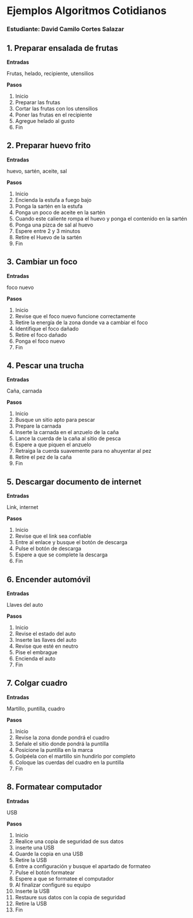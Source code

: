 # Ejemplos Algoritmos Cotidianos

### **Estudiante:** David Camilo Cortes Salazar

## 1. Preparar ensalada de frutas

**Entradas**

Frutas, helado, recipiente, utensilios

**Pasos**

1. Inicio
2. Preparar las frutas
3. Cortar las frutas con los utensilios
4. Poner las frutas en el recipiente
5. Agregue helado al gusto
6. Fin

## 2. Preparar huevo frito

**Entradas**

huevo, sartén, aceite, sal

**Pasos**

1. Inicio
2. Encienda la estufa a fuego bajo
3. Ponga la sartén en la estufa
4. Ponga un poco de aceite en la sartén
5. Cuando este caliente rompa el huevo y ponga el contenido en la sartén
6. Ponga una pizca de sal al huevo
7. Espere entre 2 y 3 minutos
8. Retire el Huevo de la sartén
9. Fin

<div style="page-break-after: always"></div>

## 3. Cambiar un foco

**Entradas**

foco nuevo

**Pasos**

1. Inicio
2. Revise que el foco nuevo funcione correctamente
3. Retire la energía de la zona donde va a cambiar el foco
4. Identifique el foco dañado
5. Retire el foco dañado
6. Ponga el foco nuevo
7. Fin

## 4. Pescar una trucha

**Entradas**

Caña, carnada

**Pasos**

1. Inicio
2. Busque un sitio apto para pescar
3. Prepare la carnada
4. Inserte la carnada en el anzuelo de la caña
5. Lance la cuerda de la caña al sitio de pesca
6. Espere a que piquen el anzuelo
7. Retraiga la cuerda suavemente para no ahuyentar al pez
8. Retire el pez de la caña
9. Fin

<div style="page-break-after: always"></div>

## 5. Descargar documento de internet

**Entradas**

Link, internet

**Pasos**

1. Inicio
2. Revise que el link sea confiable
3. Entre al enlace y busque el botón de descarga
4. Pulse el botón de descarga
5. Espere a que se complete la descarga
6. Fin

## 6. Encender automóvil

**Entradas**

Llaves del auto

**Pasos**

1. Inicio
2. Revise el estado del auto
3. Inserte las llaves del auto
4. Revise que esté en neutro
5. Pise el embrague
6. Encienda el auto
7. Fin

<div style="page-break-after: always"></div>

## 7. Colgar cuadro

**Entradas**

Martillo, puntilla, cuadro

**Pasos**

1. Inicio
2. Revise la zona donde pondrá el cuadro
3. Señale el sitio donde pondrá la puntilla
4. Posicione la puntilla en la marca
5. Golpéela con el martillo sin hundirlo por completo
6. Coloque las cuerdas del cuadro en la puntilla
7. Fin

## 8. Formatear computador

**Entradas**

USB

**Pasos**

1. Inicio
2. Realice una copia de seguridad de sus datos
3. inserte una USB
4. Guarde la copia en una USB
5. Retire la USB
6. Entre a configuración y busque el apartado de formateo
7. Pulse el botón formatear
8. Espere a que se formatee el computador
9. Al finalizar configuré su equipo
10. Inserte la USB
11. Restaure sus datos con la copia de seguridad
12. Retire la USB
13. Fin
